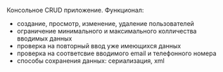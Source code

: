 Консольное CRUD приложение. Функционал:
- создание, просмотр, изменение, удаление пользователей
- ограничение минимального и максимального колличества вводимых данных
- проверка на повторный ввод уже имеющихся данных
- проверка на соответсвие вводимого email и телефонного номера
- способы сохранения данных: сериализация, xml

